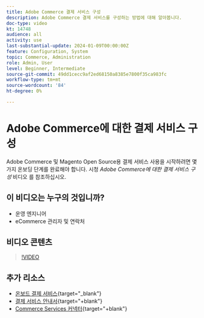 ```yaml
---
title: Adobe Commerce 결제 서비스 구성
description: Adobe Commerce 결제 서비스를 구성하는 방법에 대해 알아봅니다.
doc-type: video
kt: 14748
audience: all
activity: use
last-substantial-update: 2024-01-09T00:00:00Z
feature: Configuration, System
topic: Commerce, Administration
role: Admin, User
level: Beginner, Intermediate
source-git-commit: 49dd1cecc9af2ed68150a8385e7800f35ca983fc
workflow-type: tm+mt
source-wordcount: '84'
ht-degree: 0%

---
```


# Adobe Commerce에 대한 결제 서비스 구성

Adobe Commerce 및 Magento Open Source용 결제 서비스 사용을 시작하려면 몇 가지 온보딩 단계를 완료해야 합니다. 시청 _Adobe Commerce에 대한 결제 서비스 구성_ 비디오 를 참조하십시오.

## 이 비디오는 누구의 것입니까?

- 운영 엔지니어
- eCommerce 관리자 및 연락처

## 비디오 콘텐츠

>[!VIDEO](https://video.tv.adobe.com/v/3425957?learn=on)

## 추가 리소스

- [온보드 결제 서비스](https://experienceleague.adobe.com/docs/commerce-merchant-services/payment-services/get-started/onboard.html){target="_blank"}
- [결제 서비스 안내서](https://experienceleague.adobe.com/docs/commerce-merchant-services/payment-services/guide-overview.html){target="+blank"}
- [Commerce Services 커넥터](https://experienceleague.adobe.com/docs/commerce-merchant-services/user-guides/integration-services/saas.html){target="+blank"}
